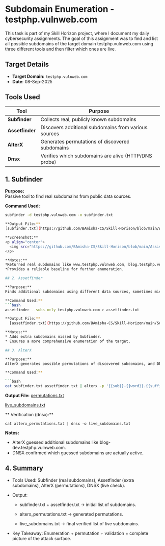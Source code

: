 # Subdomain Enumeration - testphp.vulnweb.com

This task is part of my Skill Horizon project, where I document my daily cybersecurity assignments.
The goal of this assignment was to find and list all possible subdomains of the target domain testphp.vulnweb.com using three different tools and then filter which ones are live.

## Target Details

- **Target Domain:** `testphp.vulnweb.com`  
- **Date:** 08-Sep-2025

## Tools Used

| Tool          | Purpose                                             |
|---------------|-----------------------------------------------------|
| **Subfinder** | Collects real, publicly known subdomains            |
| **Assetfinder** | Discovers additional subdomains from various sources |
| **AlterX**    | Generates permutations of discovered subdomains     |
| **Dnsx**      | Verifies which subdomains are alive (HTTP/DNS probe) |

## 1. Subfinder

**Purpose:**  
Passive tool to find real subdomains from public data sources.

**Command Used:**
```bash
subfinder -d testphp.vulnweb.com -o subfinder.txt

**Output File:**
[subfinder.txt](https://github.com/BAmisha-CS/Skill-Horison/blob/main/Assisgnment%201/Target%201/subfinder.txt)

**Screenshot:**
<p align="center">
  <img src="https://github.com/BAmisha-CS/Skill-Horison/blob/main/Assisgnment%201/Target%201/Screenshots/subfinder_target1.png" width="80%">
</p>

**Notes:**
*Returned real subdomains like www.testphp.vulnweb.com, blog.testphp.vulnweb.com.
*Provides a reliable baseline for further enumeration.

## 2. Assetfinder

**Purpose:**
Finds additional subdomains using different data sources, sometimes missed by other tools.

**Command Used:**
```bash
assetfinder --subs-only testphp.vulnweb.com > assetfinder.txt

**Output File:**
  [assetfinder.txt](https://github.com/BAmisha-CS/Skill-Horizon/main/Subdomain-Enumeration/Target1/assetfinder.txt)

**Notes:**
* Adds extra subdomains missed by Subfinder.
* Ensures a more comprehensive enumeration of the target.

## 3. AlterX

**Purpose:**
AlterX generates possible permutations of discovered subdomains, and DNSX checks which of them are live.

**Command Used:**

```bash
cat subfinder.txt assetfinder.txt | alterx -p '{{sub}}-{{word}}.{{suffix}}' -o alterx_permutations.txt
```

**Output File:**
[permutations.txt](https://github.com/BAmisha-CS/Skill-Horizon/main/Subdomain-Enumeration/Target1/permutations.txt) <br>

[live_subdomains.txt](https://github.com/BAmisha-CS/Skill-Horizon/main/Subdomain-Enumeration/Target1/live_subdomains.txt)

** Verification (dnsx):**

```cat alterx_permutations.txt | dnsx -o live_subdomains.txt```

**Notes:**
* AlterX guessed additional subdomains like blog-dev.testphp.vulnweb.com.
* DNSX confirmed which guessed subdomains are actually active.

## 4. Summary

* Tools Used: Subfinder (real subdomains), Assetfinder (extra subdomains), AlterX (permutations), DNSX (live check).

* Output:

    * subfinder.txt + assetfinder.txt → initial list of subdomains.

    * alterx_permutations.txt → generated permutations.

    * live_subdomains.txt → final verified list of live subdomains.

* Key Takeaway: Enumeration + permutation + validation = complete picture of the attack surface.
